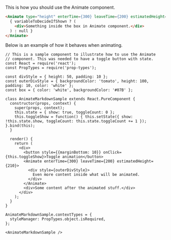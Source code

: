 This is how you should use the Animate component.

```html
<Animate type="height" enterTime={300} leaveTime={200} estimatedHeight={200}>
  { variableToDecideIfShown ? (
    <div>Something inside the box in Animate component.</div>
  ) : null }
</Animate>
```

Below is an example of how it behaves when animating.

    // This is a sample component to illustrate how to use the Animate
    // component. This was needed to have a toggle button with state.
    const React = require('react');
    const PropTypes = require('prop-types');

    const divStyle = { height: 50, padding: 10 };
    const outerDivStyle = { backgroundColor: 'tomato', height: 100, padding: 10, color: 'white' };
    const box = { color: 'white', backgroundColor: '#07B' };

    class AnimateMarkdownSample extends React.PureComponent {
      constructor(props, context) {
        super(props, context);
        this.state = { show: true, toggleCount: 0 };
        this.toggleShow = function() { this.setState({ show: !this.state.show, toggleCount: this.state.toggleCount += 1 }); }.bind(this);
      }

      render() {
        return (
          <div>
            <button style={{marginBottom: 10}} onClick={this.toggleShow}>Toggle animation</button>
            <Animate enterTime={300} leaveTime={200} estimatedHeight={210}>
              <div style={outerDivStyle}>
                Even more content inside what will be animated.
              </div>
            </Animate>
            <div>Some content after the animated stuff.</div>
          </div>
        );
      }
    }

    AnimateMarkdownSample.contextTypes = {
      styleManager: PropTypes.object.isRequired,
    };

    <AnimateMarkdownSample />
